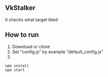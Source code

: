 ## VkStalker
  It checks what target liked

## How to run

1. Download or clone
2. Set "config.js" by example "default_config.js"
3.
```
npm install
npm start
```
